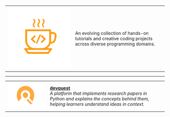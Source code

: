 <table>
  <tr>
    <td width="200" valign="middle">
      <a href="https://www.github.com/meluron-codecafe" target="_blank">
        <img src="https://raw.githubusercontent.com/meluron/assets/refs/heads/main/logos/meluron-codecafe/icon.png" width="250" alt="meluron-codecafe logo" />
      </a>
    </td>
    <td valign="middle">
      An evolving collection of hands-on tutorials and creative coding projects across diverse programming domains.
    </td>
  </tr>
</table>
<hr>
<table>
  <tr>
    <td width="120" align="center">
      <a href="https://github.com/meluron-codecafe/devquest" target="_blank">
        <img src="https://raw.githubusercontent.com/meluron/assets/refs/heads/main/logos/meluron-codecafe/devquest/icon.png" width="120" alt="devquest logo" />
      </a>
    </td>
    <td>
      <a href="https://meluron-codecafe.github.io/devquest"><strong>devquest</strong></a><br/>
      <em>A platform that implements research papers in Python and explains the concepts behind them, helping learners understand ideas in context.</em>
    </td>
  </tr>
</table>
